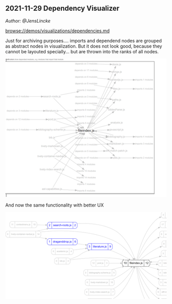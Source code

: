 ## 2021-11-29 Dependency Visualizer
*Author: @JensLincke*


<browse://demos/visualizations/dependencies.md>

Just for archiving purposes.... imports and dependend nodes are grouped as abstract nodes in visualization. But it does not look good, because they cannot be layouted specially... but are thrown into the ranks of all nodes.

![](file-dependecny-with-nodes-as-ui.png)


And now the same functionality with better UX

![](exploring-dependencies-with-better-ux.png)